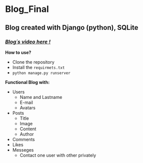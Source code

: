 # Blog_Final

## **Blog created with Django (python), SQLite**

### *[Blog´s video here !](https://www.youtube.com/watch?v=4WpVwsg4sjU)*

**How to use?**
-	Clone the repository
-	Install the `requirmets.txt`
-	`python manage.py runserver`

**Functional Blog with:**
  -	Users
    -	Name and Lastname
    -	E-mail
    -	Avatars
  -	Posts
    -	Title
    -	Image
    -	Content
    -	Author
  -	Comments
  -	Likes
  -	Messeges
    -	Contact one user with other privately
